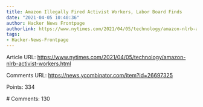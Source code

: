 ```yaml
---
title: Amazon Illegally Fired Activist Workers, Labor Board Finds
date: "2021-04-05 10:40:36"
author: Hacker News Frontpage
authorlink: https://www.nytimes.com/2021/04/05/technology/amazon-nlrb-activist-workers.html
tags:
- Hacker-News-Frontpage
---
```


<p>Article URL: <a href="https://www.nytimes.com/2021/04/05/technology/amazon-nlrb-activist-workers.html">https://www.nytimes.com/2021/04/05/technology/amazon-nlrb-activist-workers.html</a></p>
<p>Comments URL: <a href="https://news.ycombinator.com/item?id=26697325">https://news.ycombinator.com/item?id=26697325</a></p>
<p>Points: 334</p>
<p># Comments: 130</p>
